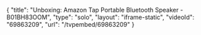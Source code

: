 {
    "title": "Unboxing: Amazon Tap Portable Bluetooth Speaker - B01BH83OOM",
    "type": "solo",
    "layout": "iframe-static",
    "videoId": "69863209",
    "url": "\/tvpembed\/69863209"
}